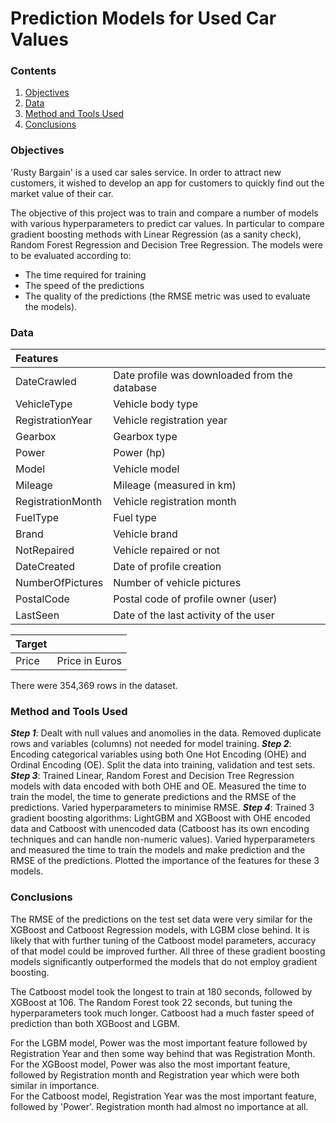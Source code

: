 # Prediction Models for Used Car Values

### Contents
1. [Objectives](https://github.com/SteveLewisUK/datascience_bootcamp_projects/blob/main/predicting_used_car_values/README.md#objective)
2. [Data](https://github.com/SteveLewisUK/datascience_bootcamp_projects/blob/main/predicting_used_car_values/README.md#data)
3. [Method and Tools Used](https://github.com/SteveLewisUK/datascience_bootcamp_projects/blob/main/predicting_used_car_values/README.md#method-and-tools-used)
4. [Conclusions](https://github.com/SteveLewisUK/datascience_bootcamp_projects/blob/main/predicting_used_car_values/README.md#conclusions)

### Objectives
'Rusty Bargain' is a used car sales service.  In order to attract new customers, it wished to develop an app for customers to quickly find out the market value of their car.

The objective of this project was to train and compare a number of models with various hyperparameters to predict car values.  In particular to compare gradient boosting methods with Linear Regression (as a sanity check), Random Forest Regression and Decision Tree Regression.  The models were to be evaluated according to:
- The time required for training
- The speed of the predictions
- The quality of the predictions (the RMSE metric was used to evaluate the models).


### Data
|**Features** |  |
|:------------- | :----------|
|DateCrawled | Date profile was downloaded from the database|
|VehicleType | Vehicle body type|
|RegistrationYear | Vehicle registration year|
|Gearbox | Gearbox type|
|Power | Power (hp)|
|Model | Vehicle model|
|Mileage | Mileage (measured in km)|
|RegistrationMonth | Vehicle registration month|
|FuelType | Fuel type|
|Brand | Vehicle brand|
|NotRepaired | Vehicle repaired or not|
|DateCreated | Date of profile creation|
|NumberOfPictures | Number of vehicle pictures|
|PostalCode | Postal code of profile owner (user)|
|LastSeen | Date of the last activity of the user|

|**Target** |  |
|:------------- | :----------|
|Price | Price in Euros|

There were 354,369 rows in the dataset.


### Method and Tools Used
***Step 1***: Dealt with null values and anomolies in the data. Removed duplicate rows and variables (columns) not needed for model training.
***Step 2***: Encoding categorical variables using both One Hot Encoding (OHE) and Ordinal Encoding (OE). Split the data into training, validation and test sets.
***Step 3***: Trained Linear, Random Forest and Decision Tree Regression models with data encoded with both OHE and OE. Measured the time to train the model, the time to generate predictions and the RMSE of the predictions. Varied hyperparameters to minimise RMSE.
***Step 4***: Trained 3 gradient boosting algorithms: LightGBM and XGBoost with OHE encoded data and Catboost with unencoded data (Catboost has its own encoding techniques and can handle non-numeric values). Varied hyperparameters and measured the time to train the models and make prediction and the RMSE of the predictions.  Plotted the importance of the features for these 3 models.


### Conclusions
The RMSE of the predictions on the test set data were very similar for the XGBoost and Catboost Regression models, with LGBM close behind. It is likely that with further tuning of the Catboost model parameters, accuracy of that model could be improved further. All three of these gradient boosting models significantly outperformed the models that do not employ gradient boosting.

The Catboost model took the longest to train at 180 seconds, followed by XGBoost at 106. The Random Forest took 22 seconds, but tuning the hyperparameters took much longer. Catboost had a much faster speed of prediction than both XGBoost and LGBM.

For the LGBM model, Power was the most important feature followed by Registration Year and then some way behind that was Registration Month.\
For the XGBoost model, Power was also the most important feature, followed by Registration month and Registration year which were both similar in importance.\
For the Catboost model, Registration Year was the most important feature, followed by 'Power'. Registration month had almost no importance at all.
